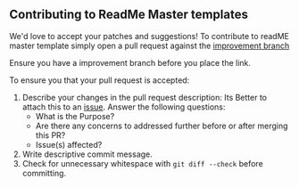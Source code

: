 ## Contributing to ReadMe Master templates

We'd love to accept your patches and suggestions!
To contribute to readME master template simply open a pull request against the [improvement branch](https://github.com/tamzi/ReadMe-MasterTemplates/tree/improvements)

Ensure you have a improvement branch before you place the link.

To ensure you that your pull request is accepted:

1. Describe your changes in the pull request description: Its Better to attach this to an [issue](https://github.com/tamzi/ReadMe-MasterTemplates/issues).
Answer the following questions:
    - What is the Purpose?
    - Are there any concerns to addressed further before or after merging this PR?
    - Issue(s) affected?
2. Write descriptive commit message.
3. Check for unnecessary whitespace with `git diff --check` before committing.

